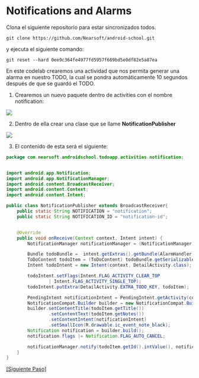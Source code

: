 Notifications and Alarms
=====================

Clona el siguiente repositorio para estar sincronizados todos.

```shell
git clone https://github.com/Nearsoft/android-school.git
```

y ejecuta el siguiente comando:

```shell
git reset --hard 0ee9c364fe4977fd5957f669bd5e0df82e5a87ea
```

En este codelab crearemos una actividad que nos permita generar una alarma en nuestro TODO, la cual se pondra automáticamente 10 segundos después de que se guardó el TODO.

1. Crearemos un nuevo paquete dentro de activities con el nombre notification:
<img src="http://image.prntscr.com/image/3221873a79c94f8badfa9c2c17036f4c.png">

2. Dentro de ella crear una clase que se llame **NotificationPublisher**
<img src="http://image.prntscr.com/image/0c19ff3ff4054c58a17d2172b4fec94e.png">

3. El contenido de esta será el siguiente: 
```java
package com.nearsoft.androidschool.todoapp.activities.notification;


import android.app.Notification;
import android.app.NotificationManager;
import android.content.BroadcastReceiver;
import android.content.Context;
import android.content.Intent;

public class NotificationPublisher extends BroadcastReceiver{
    public static String NOTIFICATION = "notification";
    public static String NOTIFICATION_ID = "notification-id";


    @Override
    public void onReceive(Context context, Intent intent) {
        NotificationManager notificationManager = (NotificationManager) context.getSystemService(Context.NOTIFICATION_SERVICE);

        Bundle todoBundle =  intent.getExtras().getBundle(AlarmHandler.TODO_KEY);
        ToDoContent todoItem = (ToDoContent) todoBundle.getSerializable(AlarmHandler.TODO_KEY);
        Intent todoIntent = new Intent(context, DetailActivity.class);

        todoIntent.setFlags(Intent.FLAG_ACTIVITY_CLEAR_TOP
                | Intent.FLAG_ACTIVITY_SINGLE_TOP);
        todoIntent.putExtra(DetailActivity.EXTRA_TODO_KEY, todoItem);

        PendingIntent notificationIntent = PendingIntent.getActivity(context, 0, todoIntent, 0);
        NotificationCompat.Builder builder = new NotificationCompat.Builder(context);
        builder.setContentTitle(todoItem.getTitle())
                .setContentText(todoItem.getNotes())
                .setContentIntent(notificationIntent)
                .setSmallIcon(R.drawable.ic_event_note_black);
        Notification notification = builder.build();
        notification.flags |= Notification.FLAG_AUTO_CANCEL;

        notificationManager.notify(todoItem.getId().intValue(), notification);
    }
}
```
[\[Siguiente Paso\]](02_TODOContent.md)